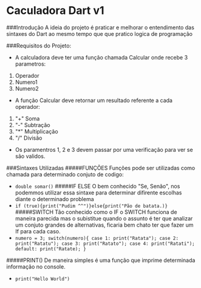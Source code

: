 # Caculadora Dart v1

###Introdução
A ideia do projeto é praticar e melhorar o entendimento das sintaxes do Dart ao mesmo
tempo que que pratico logica de programação

###Requisitos do Projeto:
- A calculadora deve ter uma função chamada Calcular onde recebe 3 parametros: 
1. Operador
2. Numero1
3. Numero2
- A função Calcular deve retornar um resultado referente a cada operador:
1. "+" Soma
2. "-" Subtração
3. "*" Multiplicação
4. "/" Divisão 
- Os paramentros 1, 2 e 3 devem passar por uma verificação para ver se são validos.

###Sintaxes Utilizadas
#####FUNÇÕES
Funções pode ser utilizadas como chamada para determinado conjuto de codigo:
- `double somar()`
#####IF ELSE
O bem conhecido "Se, Senão", nos podemmos utilizar essa sintaxe para determinar difirente escolhas diante o determinado problema
- `if (true){print("Pudim ^^")}else{print("Pão de batata.)}`
#####SWITCH
Tão conhecido como o IF o SWITCH funciona de maneira parecida mas o subistitue quando o assunto é ter que analizar um conjuto grandes de alternativas, ficaria bem chato ter que fazer um If para cada caso.
- `numero = 3;
switch(numero){
case 1: print("Ratata");
case 2: print("Ratatu");
case 3: print("Ratato");
case 4: print("Ratati");
default: print("Ratate);
}`

#####PRINT()
De maneira simples é uma função que imprime determinada informação no console.
- `print("Hello World")`

